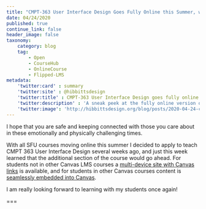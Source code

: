 ```yaml
---
title: "CMPT-363 User Interface Design Goes Fully Online this Summer, with Grav Open Course Hub... of Course!"
date: 04/24/2020
published: true
continue_link: false
header_image: false
taxonomy:
    category: blog
    tag:
        - Open
        - CourseHub
        - OnlineCourse
        - Flipped-LMS
metadata:
    'twitter:card' : summary
    'twitter:site' : @hibbittsdesign
    'twitter:title' : CMPT-363 User Interface Design goes fully online this summer, with Grav Open Course Hub... of course!
    'twitter:description' : 'A sneak peek at the fully online version of CMPT-363 using the Grav Open Course Hub'
    'twitter:image': 'http://hibbittsdesign.org/blog/posts/2020-04-24-cmpt-363-goes-fully-online-this-summer/screenshot.png'
---
```


I hope that you are safe and keeping connected with those you care about in these emotionally and physically challenging times.

With all SFU courses moving online this summer I decided to apply to teach CMPT 363 User Interface Design several weeks ago, and just this week learned that the additional section of the course would go ahead. For students not in other Canvas LMS courses a [multi-device site with Canvas links](https://paulhibbitts.net/cmpt-363/202/home) is available, and for students in other Canvas courses content is [seamlessly embedded into Canvas](https://canvas.sfu.ca/courses/53207).

I am really looking forward to learning with my students once again!

===
